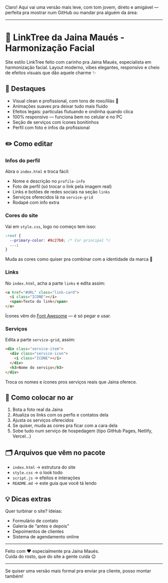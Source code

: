 Claro! Aqui vai uma versão mais leve, com tom jovem, direto e amigável — perfeita pra mostrar num GitHub ou mandar pra alguém da área:

---

# 🌸 LinkTree da Jaina Maués - Harmonização Facial

Site estilo LinkTree feito com carinho pra Jaina Maués, especialista em harmonização facial. Layout moderno, vibes elegantes, responsivo e cheio de efeitos visuais que dão aquele charme ✨

## 💅 Destaques

- Visual clean e profissional, com tons de roxo/lilás 💜
- Animações suaves pra deixar tudo mais fluido
- Efeitos legais: partículas flutuando e ondinha quando clica
- 100% responsivo — funciona bem no celular e no PC
- Seção de serviços com ícones bonitinhos
- Perfil com foto e infos da profissional

## ✏️ Como editar

### Infos do perfil

Abra o `index.html` e troca fácil:

- Nome e descrição no `profile-info`
- Foto de perfil (só trocar o link pela imagem real)
- Links e botões de redes sociais na seção `links`
- Serviços oferecidos lá na `service-grid`
- Rodapé com info extra

### Cores do site

Vai em `style.css`, logo no começo tem isso:

```css
:root {
  --primary-color: #9c27b0; /* Cor principal */
  ...;
}
```

Muda as cores como quiser pra combinar com a identidade da marca 🌈

### Links

No `index.html`, acha a parte `links` e edita assim:

```html
<a href="#URL" class="link-card">
  <i class="ICONE"></i>
  <span>Texto do link</span>
</a>
```

Ícones vêm do [Font Awesome](https://fontawesome.com/icons) — é só pegar e usar.

### Serviços

Edita a parte `service-grid`, assim:

```html
<div class="service-item">
  <div class="service-icon">
    <i class="ICONE"></i>
  </div>
  <h3>Nome do serviço</h3>
</div>
```

Troca os nomes e ícones pros serviços reais que Jaina oferece.

## 🚀 Como colocar no ar

1. Bota a foto real da Jaina
2. Atualiza os links com os perfis e contatos dela
3. Ajusta os serviços oferecidos
4. Se quiser, muda as cores pra ficar com a cara dela
5. Sobe tudo num serviço de hospedagem (tipo GitHub Pages, Netlify, Vercel...)

## 🗂 Arquivos que vêm no pacote

- `index.html` → estrutura do site
- `style.css` → o look todo
- `script.js` → efeitos e interações
- `README.md` → este guia que você tá lendo

## 💡 Dicas extras

Quer turbinar o site? Ideias:

- Formulário de contato
- Galeria de “antes e depois”
- Depoimentos de clientes
- Sistema de agendamento online

---

Feito com ❤️ especialmente pra Jaina Maués.  
Cuida do rosto, que do site a gente cuida 😉

---

Se quiser uma versão mais formal pra enviar pra cliente, posso montar também!
